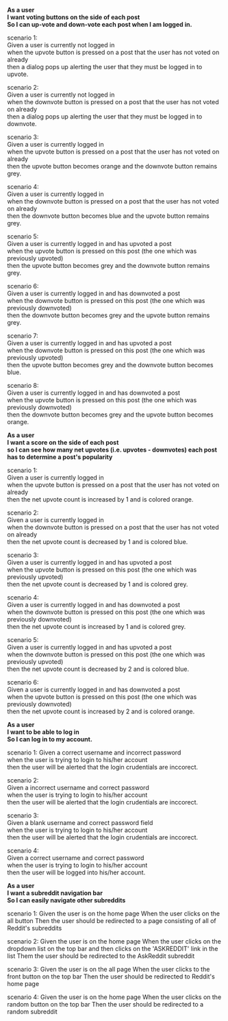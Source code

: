 <!---
Markdown notes:
1) There are two spaces at the end of each line in order to have have line breaks after each line.
2) The double asterisks make the user stories bold.
-->

**As a user**  
**I want voting buttons on the side of each post**  
**So I can up-vote and down-vote each post when I am logged in.**  

scenario 1:  
Given a user is currently not logged in  
when the upvote button is pressed on a post that the user has not voted on already  
then a dialog pops up alerting the user that they must be logged in to upvote.  

scenario 2:  
Given a user is currently not logged in  
when the downvote button is pressed on a post that the user has not voted on already  
then a dialog pops up alerting the user that they must be logged in to downvote.  

scenario 3:  
Given a user is currently logged in  
when the upvote button is pressed on a post that the user has not voted on already  
then the upvote button becomes orange and the downvote button remains grey.  

scenario 4:  
Given a user is currently logged in  
when the downvote button is pressed on a post that the user has not voted on already  
then the downvote button becomes blue and the upvote button remains grey.  

scenario 5:  
Given a user is currently logged in and has upvoted a post  
when the upvote button is pressed on this post (the one which was previously upvoted)  
then the upvote button becomes grey and the downvote button remains grey.  

scenario 6:  
Given a user is currently logged in and has downvoted a post  
when the downvote button is pressed on this post (the one which was previously downvoted)  
then the downvote button becomes grey and the upvote button remains grey.  

scenario 7:  
Given a user is currently logged in and has upvoted a post  
when the downvote button is pressed on this post (the one which was previously upvoted)  
then the upvote button becomes grey and the downvote button becomes blue.  

scenario 8:  
Given a user is currently logged in and has downvoted a post  
when the upvote button is pressed on this post (the one which was previously downvoted)  
then the downvote button becomes grey and the upvote button becomes orange.  

**As a user**  
**I want a score on the side of each post**  
**so I can see how many net upvotes (i.e. upvotes - downvotes) each post has to determine a post's popularity**  

scenario 1:  
Given a user is currently logged in  
when the upvote button is pressed on a post that the user has not voted on already  
then the net upvote count is increased by 1 and is colored orange.  

scenario 2:  
Given a user is currently logged in  
when the downvote button is pressed on a post that the user has not voted on already  
then the net upvote count is decreased by 1 and is colored blue.  

scenario 3:  
Given a user is currently logged in and has upvoted a post  
when the upvote button is pressed on this post (the one which was previously upvoted)  
then the net upvote count is decreased by 1 and is colored grey.  

scenario 4:  
Given a user is currently logged in and has downvoted a post  
when the downvote button is pressed on this post (the one which was previously downvoted)  
then the net upvote count is increased by 1 and is colored grey.  

scenario 5:  
Given a user is currently logged in and has upvoted a post  
when the downvote button is pressed on this post (the one which was previously upvoted)  
then the net upvote count is decreased by 2 and is colored blue.  

scenario 6:  
Given a user is currently logged in and has downvoted a post  
when the upvote button is pressed on this post (the one which was previously downvoted)  
then the net upvote count is increased by 2 and is colored orange.  

**As a user**  
**I want to be able to log in**  
**So I can log in to my account.**  

scenario 1: 
Given a correct username and incorrect password  
when the user is trying to login to his/her account  
then the user will be alerted that the login crudentials are inccorect.  

scenario 2:  
Given a incorrect username and correct password  
when the user is trying to login to his/her account  
then the user will be alerted that the login crudentials are inccorect.  

scenario 3:  
Given a blank username and correct password field  
when the user is trying to login to his/her account  
then the user will be alerted that the login crudentials are inccorect.  

scenario 4:  
Given a correct username and correct password  
when the user is trying to login to his/her account  
then the user will be logged into his/her account.  

**As a user**  
**I want a subreddit navigation bar**  
**So I can easily navigate other subreddits** 

scenario 1: 
Given the user is on the home page
When the user clicks on the all button
Then the user should be redirected to a page consisting of all of Reddit's subreddits

scenario 2:
Given the user is on the home page
When the user clicks on the dropdown list on the top bar and then clicks on the 'ASKREDDIT' link in the list
Them the user should be redirected to the AskReddit subreddit

scenario 3:
Given the user is on the all page 
When the user clicks to the front button on the top bar
Then the user should be redirected to Reddit's home page

scenario 4:
Given the user is on the home page 
When the user clicks on the random button on the top bar
Then the user should be redirected to a random subreddit
